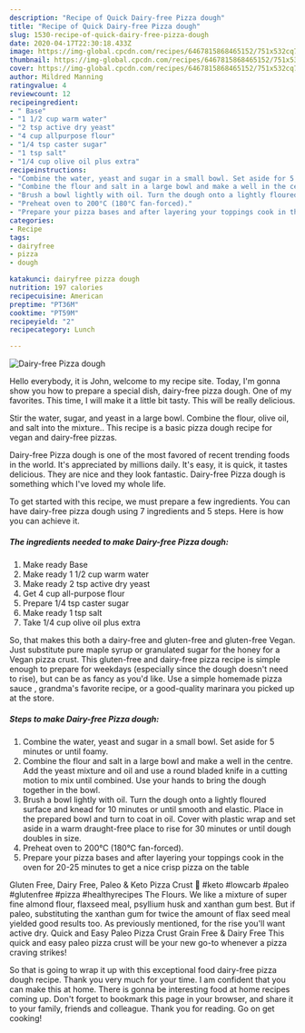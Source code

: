 ```yaml
---
description: "Recipe of Quick Dairy-free Pizza dough"
title: "Recipe of Quick Dairy-free Pizza dough"
slug: 1530-recipe-of-quick-dairy-free-pizza-dough
date: 2020-04-17T22:30:18.433Z
image: https://img-global.cpcdn.com/recipes/6467815868465152/751x532cq70/dairy-free-pizza-dough-recipe-main-photo.jpg
thumbnail: https://img-global.cpcdn.com/recipes/6467815868465152/751x532cq70/dairy-free-pizza-dough-recipe-main-photo.jpg
cover: https://img-global.cpcdn.com/recipes/6467815868465152/751x532cq70/dairy-free-pizza-dough-recipe-main-photo.jpg
author: Mildred Manning
ratingvalue: 4
reviewcount: 12
recipeingredient:
- " Base"
- "1 1/2 cup warm water"
- "2 tsp active dry yeast"
- "4 cup allpurpose flour"
- "1/4 tsp caster sugar"
- "1 tsp salt"
- "1/4 cup olive oil plus extra"
recipeinstructions:
- "Combine the water, yeast and sugar in a small bowl. Set aside for 5 minutes or until foamy."
- "Combine the flour and salt in a large bowl and make a well in the centre. Add the yeast mixture and oil and use a round bladed knife in a cutting motion to mix until combined. Use your hands to bring the dough together in the bowl."
- "Brush a bowl lightly with oil. Turn the dough onto a lightly floured surface and knead for 10 minutes or until smooth and elastic. Place in the prepared bowl and turn to coat in oil. Cover with plastic wrap and set aside in a warm draught-free place to rise for 30 minutes or until dough doubles in size."
- "Preheat oven to 200°C (180°C fan-forced)."
- "Prepare your pizza bases and after layering your toppings cook in the oven for 20-25 minutes to get a nice crisp pizza on the table"
categories:
- Recipe
tags:
- dairyfree
- pizza
- dough

katakunci: dairyfree pizza dough 
nutrition: 197 calories
recipecuisine: American
preptime: "PT36M"
cooktime: "PT59M"
recipeyield: "2"
recipecategory: Lunch

---
```



![Dairy-free Pizza dough](https://img-global.cpcdn.com/recipes/6467815868465152/751x532cq70/dairy-free-pizza-dough-recipe-main-photo.jpg)

Hello everybody, it is John, welcome to my recipe site. Today, I'm gonna show you how to prepare a special dish, dairy-free pizza dough. One of my favorites. This time, I will make it a little bit tasty. This will be really delicious.

Stir the water, sugar, and yeast in a large bowl. Combine the flour, olive oil, and salt into the mixture.. This recipe is a basic pizza dough recipe for vegan and dairy-free pizzas.

Dairy-free Pizza dough is one of the most favored of recent trending foods in the world. It's appreciated by millions daily. It's easy, it is quick, it tastes delicious. They are nice and they look fantastic. Dairy-free Pizza dough is something which I've loved my whole life.


To get started with this recipe, we must prepare a few ingredients. You can have dairy-free pizza dough using 7 ingredients and 5 steps. Here is how you can achieve it.

<!--inarticleads1-->

##### The ingredients needed to make Dairy-free Pizza dough:

1. Make ready  Base
1. Make ready 1 1/2 cup warm water
1. Make ready 2 tsp active dry yeast
1. Get 4 cup all-purpose flour
1. Prepare 1/4 tsp caster sugar
1. Make ready 1 tsp salt
1. Take 1/4 cup olive oil plus extra


So, that makes this both a dairy-free and gluten-free and gluten-free Vegan. Just substitute pure maple syrup or granulated sugar for the honey for a Vegan pizza crust. This gluten-free and dairy-free pizza recipe is simple enough to prepare for weekdays (especially since the dough doesn&#39;t need to rise), but can be as fancy as you&#39;d like. Use a simple homemade pizza sauce , grandma&#39;s favorite recipe, or a good-quality marinara you picked up at the store. 

<!--inarticleads2-->

##### Steps to make Dairy-free Pizza dough:

1. Combine the water, yeast and sugar in a small bowl. Set aside for 5 minutes or until foamy.
1. Combine the flour and salt in a large bowl and make a well in the centre. Add the yeast mixture and oil and use a round bladed knife in a cutting motion to mix until combined. Use your hands to bring the dough together in the bowl.
1. Brush a bowl lightly with oil. Turn the dough onto a lightly floured surface and knead for 10 minutes or until smooth and elastic. Place in the prepared bowl and turn to coat in oil. Cover with plastic wrap and set aside in a warm draught-free place to rise for 30 minutes or until dough doubles in size.
1. Preheat oven to 200°C (180°C fan-forced).
1. Prepare your pizza bases and after layering your toppings cook in the oven for 20-25 minutes to get a nice crisp pizza on the table


Gluten Free, Dairy Free, Paleo &amp; Keto Pizza Crust 🍕 #keto #lowcarb #paleo #glutenfree #pizza #healthyrecipes The Flours. We like a mixture of super fine almond flour, flaxseed meal, psyllium husk and xanthan gum best. But if paleo, substituting the xanthan gum for twice the amount of flax seed meal yielded good results too. As previously mentioned, for the rise you&#39;ll want active dry. Quick and Easy Paleo Pizza Crust Grain Free &amp; Dairy Free This quick and easy paleo pizza crust will be your new go-to whenever a pizza craving strikes! 

So that is going to wrap it up with this exceptional food dairy-free pizza dough recipe. Thank you very much for your time. I am confident that you can make this at home. There is gonna be interesting food at home recipes coming up. Don't forget to bookmark this page in your browser, and share it to your family, friends and colleague. Thank you for reading. Go on get cooking!
